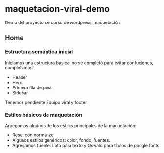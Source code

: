 # maquetacion-viral-demo
Demo del proyecto de curso de wordpress, maquetación

## Home
### Estructura semántica inicial
Iniciamos una estructura básica, no se completó para evitar confuciones, completamos:
- Header
- Hero
- Primera fila de post
- Sidebar

Tenemos pendiente Equipo viral y footer

### Estilos básicos de maquetación
Agregamos algúnos de los estilos principales de la maquetación:
- Reset con normalize
- Algunos estilos genéricos: color, fondo, fuentes.
- Agregamos fuente: Lato para texto y Oswald para títulos de google fonts